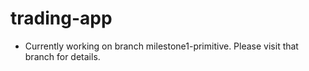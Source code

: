 # trading-app
- Currently working on branch milestone1-primitive. Please visit that branch for details.
